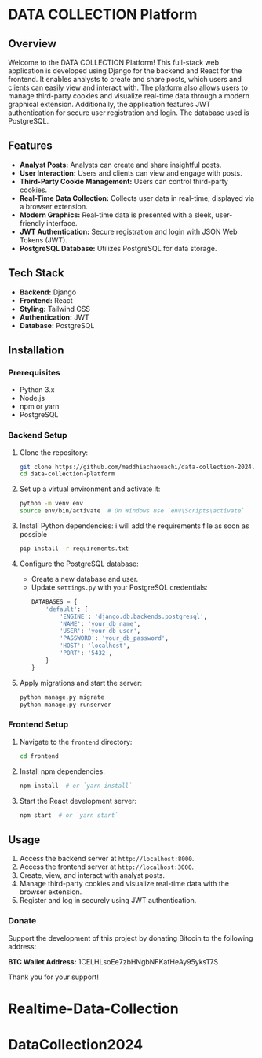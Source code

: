 # DATA COLLECTION Platform

## Overview

Welcome to the DATA COLLECTION Platform! This full-stack web application is developed using Django for the backend and React for the frontend. It enables analysts to create and share posts, which users and clients can easily view and interact with. The platform also allows users to manage third-party cookies and visualize real-time data through a modern graphical extension. Additionally, the application features JWT authentication for secure user registration and login. The database used is PostgreSQL.

## Features

- **Analyst Posts:** Analysts can create and share insightful posts.
- **User Interaction:** Users and clients can view and engage with posts.
- **Third-Party Cookie Management:** Users can control third-party cookies.
- **Real-Time Data Collection:** Collects user data in real-time, displayed via a browser extension.
- **Modern Graphics:** Real-time data is presented with a sleek, user-friendly interface.
- **JWT Authentication:** Secure registration and login with JSON Web Tokens (JWT).
- **PostgreSQL Database:** Utilizes PostgreSQL for data storage.

## Tech Stack

- **Backend:** Django
- **Frontend:** React
- **Styling:** Tailwind CSS
- **Authentication:** JWT
- **Database:** PostgreSQL

## Installation

### Prerequisites

- Python 3.x
- Node.js
- npm or yarn
- PostgreSQL

### Backend Setup

1. Clone the repository:

   ```bash
   git clone https://github.com/meddhiachaouachi/data-collection-2024.git
   cd data-collection-platform
   ```

2. Set up a virtual environment and activate it:

   ```bash
   python -m venv env
   source env/bin/activate  # On Windows use `env\Scripts\activate`
   ```

3. Install Python dependencies: i will add the requirements file as soon as possible

   ```bash
   pip install -r requirements.txt
   ```

4. Configure the PostgreSQL database:

   - Create a new database and user.
   - Update `settings.py` with your PostgreSQL credentials:
     ```python
     DATABASES = {
         'default': {
             'ENGINE': 'django.db.backends.postgresql',
             'NAME': 'your_db_name',
             'USER': 'your_db_user',
             'PASSWORD': 'your_db_password',
             'HOST': 'localhost',
             'PORT': '5432',
         }
     }
     ```

5. Apply migrations and start the server:
   ```bash
   python manage.py migrate
   python manage.py runserver
   ```

### Frontend Setup

1. Navigate to the `frontend` directory:

   ```bash
   cd frontend
   ```

2. Install npm dependencies:

   ```bash
   npm install  # or `yarn install`
   ```

3. Start the React development server:
   ```bash
   npm start  # or `yarn start`
   ```

## Usage

1. Access the backend server at `http://localhost:8000`.
2. Access the frontend server at `http://localhost:3000`.
3. Create, view, and interact with analyst posts.
4. Manage third-party cookies and visualize real-time data with the browser extension.
5. Register and log in securely using JWT authentication.

### Donate

Support the development of this project by donating Bitcoin to the following address:

**BTC Wallet Address:** 1CELHLsoEe7zbHNgbNFKafHeAy95yksT7S

Thank you for your support!
# Realtime-Data-Collection
# DataCollection2024
